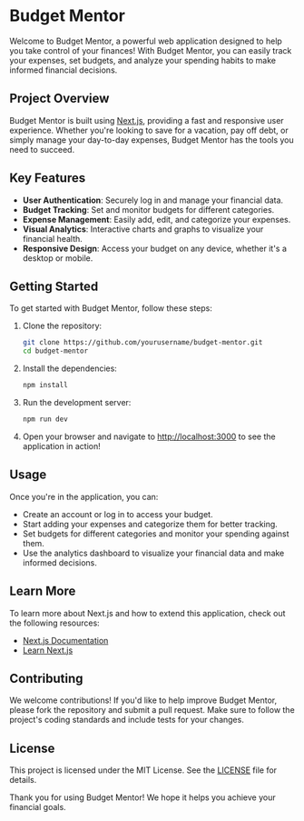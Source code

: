 # Budget Mentor

Welcome to Budget Mentor, a powerful web application designed to help you take control of your finances! With Budget Mentor, you can easily track your expenses, set budgets, and analyze your spending habits to make informed financial decisions.

## Project Overview

Budget Mentor is built using [Next.js](https://nextjs.org), providing a fast and responsive user experience. Whether you're looking to save for a vacation, pay off debt, or simply manage your day-to-day expenses, Budget Mentor has the tools you need to succeed.

## Key Features

- **User Authentication**: Securely log in and manage your financial data.
- **Budget Tracking**: Set and monitor budgets for different categories.
- **Expense Management**: Easily add, edit, and categorize your expenses.
- **Visual Analytics**: Interactive charts and graphs to visualize your financial health.
- **Responsive Design**: Access your budget on any device, whether it's a desktop or mobile.

## Getting Started

To get started with Budget Mentor, follow these steps:

1. Clone the repository:
   ```bash
   git clone https://github.com/yourusername/budget-mentor.git
   cd budget-mentor
   ```

2. Install the dependencies:
   ```bash
   npm install
   ```

3. Run the development server:
   ```bash
   npm run dev
   ```

4. Open your browser and navigate to [http://localhost:3000](http://localhost:3000) to see the application in action!

## Usage

Once you're in the application, you can:

- Create an account or log in to access your budget.
- Start adding your expenses and categorize them for better tracking.
- Set budgets for different categories and monitor your spending against them.
- Use the analytics dashboard to visualize your financial data and make informed decisions.

## Learn More

To learn more about Next.js and how to extend this application, check out the following resources:

- [Next.js Documentation](https://nextjs.org/docs)
- [Learn Next.js](https://nextjs.org/learn)

## Contributing

We welcome contributions! If you'd like to help improve Budget Mentor, please fork the repository and submit a pull request. Make sure to follow the project's coding standards and include tests for your changes.

## License

This project is licensed under the MIT License. See the [LICENSE](LICENSE) file for details.

Thank you for using Budget Mentor! We hope it helps you achieve your financial goals.
